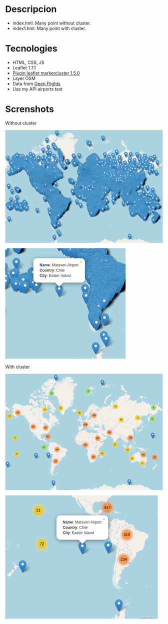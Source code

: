 # Descripcion

- index.hml: Many point without cluster.
- index1.hml: Many point with cluster.

# Tecnologies

- HTML, CSS, JS
- Leaflet 1.7.1
- [Plugin leaflet markercluster 1.5.0](https://github.com/Leaflet/Leaflet.markercluster)
- Layer OSM
- Data from [Open Flights](https://openflights.org/data.html)
- Use my API airports test

# Screnshots

Without cluster

![With cluster](/screenshots/screenshot1.png)

![With cluster](/screenshots/screenshot2.png)

With cluster

![With cluster](/screenshots/screenshot3.png)

![With cluster](/screenshots/screenshot4.png)
